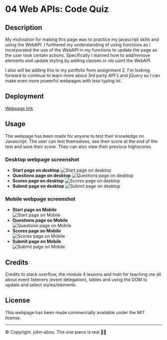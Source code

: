 # 04 Web APIs: Code Quiz


## Description
My motivation for making this page was to practice my javascript skills and using the WebAPI. I furthered my understanding of using functions as I incorporated the use of the WebAPI in my functions to update the page as the user took certain actions. Specifically I learned how to add/remove elements and update styling by adding classes or ids usint the WebAPI.

I also will be adding this to my portfolio from assignment 2. I'm looking forward to continue to learn more about 3rd party API's and jQuery so I can make even more powerful webpages with less typing lol. 


## Deployment
<a href="https://john-abou.github.io/javascript-quiz-for-dummies/">Webpage link</a>

## Usage
The webpage has been made for anyone to test their knowledge on Javascript. The user can test themselves, see their score at the end of the test and save their score. They can also view their previous highscores.


### Desktop webpage screenshot
* <b>Start page on desktop</b>
<img src="./Assets/images/desktop-start.png" alt ="Start page on desktop"><br>
* <b>Questions page on desktop</b>
<img src="./Assets/images/desktop-questions.png" alt ="Questions page on desktop"><br>
* <b>Scores page on desktop</b>
<img src="./Assets/images/desktop-scores.png" alt ="Scores page on desktop"><br>
* <b>Submit page on desktop</b>
<img src="./Assets/images/desktop-submit.png" alt ="Submit page on desktop"><br>

### Mobile webpage screenshot
* <b>Start page on Mobile</b> <br>
<img src="./Assets/images/mobile-start.png" alt ="Start page on Mobile"><br>
* <b>Questions page on Mobile</b><br>
<img src="./Assets/images/mobile-questions.png" alt ="Questions page on Mobile"><br>
* <b>Scores page on Mobile</b><br>
<img src="./Assets/images/mobile-scores.png" alt ="Scores page on Mobile"><br>
* <b>Submit page on Mobile</b><br>
<img src="./Assets/images/mobile-submit.png" alt ="Submit page on Mobile"><br>


## Credits
Credits to stack overflow, the module 4 lessons and mdn for teaching me all about event listeners (event delegation), tables and using the DOM to update and select styles/elements.

## License
This webpage has been made commercially available under the MIT license.


- - -
© Copyright. john-abou. The one piece is real 🏴‍☠
